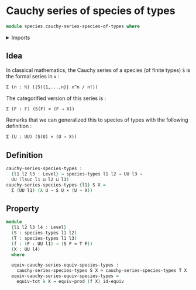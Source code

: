 # Cauchy series of species of types

```agda
module species.cauchy-series-species-of-types where
```

<details><summary>Imports</summary>

```agda
open import foundation.equivalences
open import foundation.cartesian-product-types
open import foundation.dependent-pair-types
open import foundation.universe-levels
open import foundation.functoriality-dependent-pair-types
open import foundation.functoriality-cartesian-product-types

open import species.species-of-types
```

</details>

## Idea

In classical mathematics, the Cauchy series of a species (of finite types) `S`
is the formal series in `x` :

```md
Σ (n : ℕ) (|S({1,...,n}| x^n / n!))
```

The categorified version of this series is :

```md
Σ (F : 𝔽) (S(F) × (F → X))
```

Remarks that we can generalized this to species of types with the following
definition :

```md
Σ (U : UU) (S(U) × (U → X))
```

## Definition

```agda
cauchy-series-species-types :
  {l1 l2 l3 : Level} → species-types l1 l2 → UU l3 →
  UU (lsuc l1 ⊔ l2 ⊔ l3)
cauchy-series-species-types {l1} S X =
  Σ (UU l1) (λ U → S U × (U → X))
```

## Property

```agda
module _
  {l1 l2 l3 l4 : Level}
  (S : species-types l1 l2)
  (T : species-types l1 l3)
  (f : (F : UU l1) → (S F ≃ T F))
  (X : UU l4)
  where

  equiv-cauchy-series-equiv-species-types :
    cauchy-series-species-types S X ≃ cauchy-series-species-types T X
  equiv-cauchy-series-equiv-species-types =
    equiv-tot λ X → equiv-prod (f X) id-equiv

```
